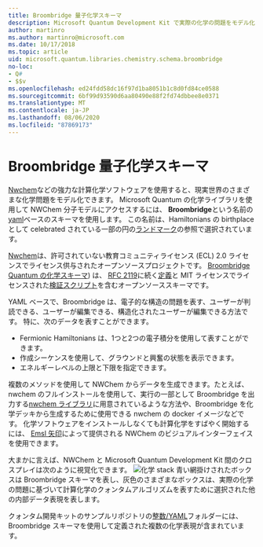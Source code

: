 ```yaml
---
title: Broombridge 量子化学スキーマ
description: Microsoft Quantum Development Kit で実際の化学の問題をモデル化するために使用される Broombridge quantum の化学スキーマの概要。
author: martinro
ms.author: martinro@microsoft.com
ms.date: 10/17/2018
ms.topic: article
uid: microsoft.quantum.libraries.chemistry.schema.broombridge
no-loc:
- Q#
- $$v
ms.openlocfilehash: ed24fdd58dc16f97d1ba8051b1c8d0fd84ce0588
ms.sourcegitcommit: 6bf99d93590d6aa80490e88f2fd74dbbee8e0371
ms.translationtype: MT
ms.contentlocale: ja-JP
ms.lasthandoff: 08/06/2020
ms.locfileid: "87869173"
---
```

# <a name="broombridge-quantum-chemistry-schema"></a>Broombridge 量子化学スキーマ # 

[Nwchem](http://www.nwchem-sw.org/)などの強力な計算化学ソフトウェアを使用すると、現実世界のさまざまな化学問題をモデル化できます。 Microsoft Quantum の化学ライブラリを使用して NWChem 分子モデルにアクセスするには、 **Broombridge**という名前の[yaml](https://en.wikipedia.org/wiki/YAML)ベースのスキーマを使用します。 この名前は、Hamiltonians の birthplace として celebrated されている一部の円の[ランドマーク](https://en.wikipedia.org/wiki/Broom_Bridge)の参照で選択されています。 

[Nwchem](https://github.com/nwchemgit/nwchem)は、許可されていない教育コミュニティライセンス (ECL) 2.0 ライセンスでライセンス供与されたオープンソースプロジェクトです。 [Broombridge Quantum の化学スキーマ](https://docs.microsoft.com/quantum/libraries/chemistry/schema/spec_v_0_2)) は、 [RFC 2119](https://tools.ietf.org/html/rfc2119)に続く[定義](https://raw.githubusercontent.com/Microsoft/Quantum/master/Chemistry/Schema/broombridge-0.1.schema.json)と MIT ライセンスでライセンスされた[検証スクリプト](https://raw.githubusercontent.com/Microsoft/Quantum/master/Chemistry/Schema/validator.py)を含むオープンソーススキーマです。 

YAML ベースで、Broombridge は、電子的な構造の問題を表す、ユーザーが判読できる、ユーザーが編集できる、構造化されたユーザーが編集できる方法です。 特に、次のデータを表すことができます。
- Fermionic Hamiltonians は、1つと2つの電子積分を使用して表すことができます。
- 作成シーケンスを使用して、グラウンドと興奮の状態を表示できます。
- エネルギーレベルの上限と下限を指定できます。

複数のメソッドを使用して NWChem からデータを生成できます。たとえば、nwchem のフルインストールを使用して、実行の一部として Broombridge を出力する[nwchem ライブラリ](https://github.com/nwchemgit/nwchem/tree/master/QA/chem_library_tests)に用意されているような方法や、Broombridge を化学デッキから生成するために使用できる nwchem の docker イメージなどです。 化学ソフトウェアをインストールしなくても計算化学をすばやく開始するには、 [Emsl 矢印](https://arrows.emsl.pnnl.gov/api/qsharp_chem)によって提供される NWChem のビジュアルインターフェイスを使用できます。

大まかに言えば、NWChem と Microsoft Quantum Development Kit 間のクロスプレイは次のように視覚化できます。 ![ 化学 stack ](~/media/broombridge.png) 青い網掛けされたボックスは Broombridge スキーマを表し、灰色のさまざまなボックスは、実際の化学の問題に基づいて計算化学のクォンタムアルゴリズムを表すために選択された他の内部データ表現を表します。

クォンタム開発キットのサンプルリポジトリの[整数/YAML](https://github.com/microsoft/Quantum/tree/master/samples/chemistry/IntegralData/YAML)フォルダーには、Broombridge スキーマを使用して定義された複数の化学表現が含まれています。
